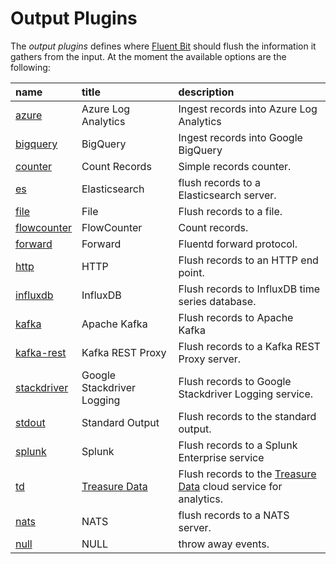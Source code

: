 # Output Plugins

The _output plugins_ defines where [Fluent Bit](http://fluentbit.io) should flush the information it gathers from the input. At the moment the available options are the following:

| name | title | description |
| :--- | :--- | :--- |
| [azure](azure.md) | Azure Log Analytics | Ingest records into Azure Log Analytics |
| [bigquery](bigquery.md) | BigQuery | Ingest records into Google BigQuery |
| [counter](counter.md) | Count Records | Simple records counter. |
| [es](elasticsearch.md) | Elasticsearch | flush records to a Elasticsearch server. |
| [file](file.md) | File | Flush records to a file. |
| [flowcounter](flowcounter.md) | FlowCounter | Count records. |
| [forward](forward.md) | Forward | Fluentd forward protocol. |
| [http](http.md) | HTTP | Flush records to an HTTP end point. |
| [influxdb](influxdb.md) | InfluxDB | Flush records to InfluxDB time series database. |
| [kafka](kafka.md) | Apache Kafka | Flush records to Apache Kafka |
| [kafka-rest](kafka-rest-proxy.md) | Kafka REST Proxy | Flush records to a Kafka REST Proxy server. |
| [stackdriver](stackdriver.md) | Google Stackdriver Logging | Flush records to Google Stackdriver Logging service. |
| [stdout](stdout.md) | Standard Output | Flush records to the standard output. |
| [splunk](splunk.md) | Splunk | Flush records to a Splunk Enterprise service |
| [td](td.md) | [Treasure Data](http://www.treasuredata.com) | Flush records to the [Treasure Data](http://www.treasuredata.com) cloud service for analytics. |
| [nats](nats.md) | NATS | flush records to a NATS server. |
| [null](null.md) | NULL | throw away events. |

